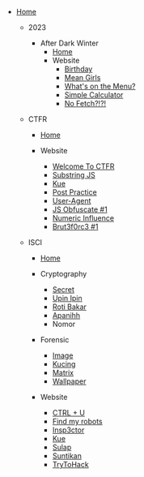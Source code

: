 - [Home](/)

    - 2023
        - After Dark Winter
            - [Home](/2023/After%20Dark%20Winter/)
            - Website
                - [Birthday](/2023/After%20Dark%20Winter/Web/Birthday/)
                - [Mean Girls](/2023/After%20Dark%20Winter/Web/Mean%20Girls/)
                - [What's on the Menu?](/2023/After%20Dark%20Winter/Web/What's%20on%20the%20Menu%3F/)
                - [Simple Calculator](/2023/After%20Dark%20Winter/Web/Simple%20Calculator/)
                - [No Fetch?!?!](/2023/After%20Dark%20Winter/Web/No%20Fetch%3F!%3F!/)

  - CTFR

    - [Home](/CTFR/)

    - Website
      - [Welcome To CTFR](CTFR/Web/Welcome%20To%20CTFR/)
      - [Substring JS](CTFR/Web/Substring%20JS/)
      - [Kue](CTFR/Web/Kue/)
      - [Post Practice](CTFR/Web/Post%20Practice/)
      - [User-Agent](CTFR/Web/User-Agent/)
      - [JS Obfuscate #1](CTFR/Web/JS%20Obfuscate%20%231/)
      - [Numeric Influence](CTFR/Web/Numeric%20Influence/)
      - [Brut3f0rc3 #1](CTFR/Web/Brut3f0rc3%20%231/)

  - ISCI

    - [Home](/ISCI/)

    - Cryptography

      - [Secret](ISCI/Cryptography/Secret/)
      - [Upin Ipin](ISCI/Cryptography/Upin%20Ipin/)
      - [Roti Bakar](ISCI/Cryptography/Roti%20Bakar/)
      - [Apanihh](ISCI/Cryptography/Apanihh/)
      - Nomor

    - Forensic

      - [Image](ISCI/Forensic/Image/)
      - [Kucing](ISCI/Forensic/Kucing/)
      - [Matrix](ISCI/Forensic/Matrix/)
      - [Wallpaper](ISCI/Forensic/Wallpaper/)

    - Website

      - [CTRL + U](ISCI/Web/CTRL%20%2B%20U%20%3Av/)
      - [Find my robots](ISCI/Web/Find%20my%20robots/)
      - [Insp3ctor](ISCI/Web/Insp3ctor/)
      - [Kue](ISCI/Web/Kue/)
      - [Sulap](ISCI/Web/Sulap/)
      - [Suntikan](ISCI/Web/Suntikan/)
      - [TryToHack](ISCI/Web/TryToHack/)
